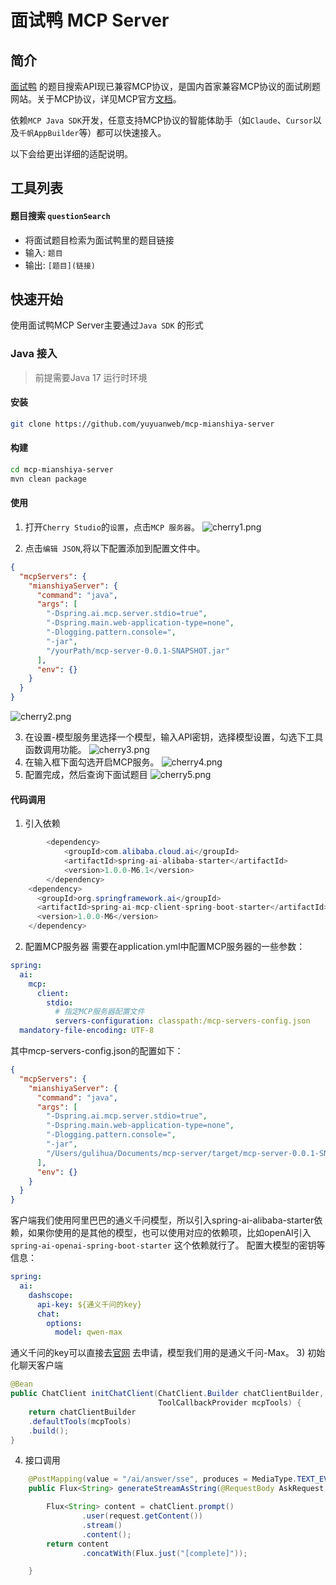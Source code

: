 # 面试鸭 MCP Server

## 简介

[面试鸭](https://mianshiya.com/)
的题目搜索API现已兼容MCP协议，是国内首家兼容MCP协议的面试刷题网站。关于MCP协议，详见MCP官方[文档](https://modelcontextprotocol.io/)。

依赖`MCP Java SDK`开发，任意支持MCP协议的智能体助手（如`Claude`、`Cursor`以及`千帆AppBuilder`等）都可以快速接入。

以下会给更出详细的适配说明。

## 工具列表

#### 题目搜索 `questionSearch`

- 将面试题目检索为面试鸭里的题目链接
- 输入: `题目`
- 输出: `[题目](链接)`

## 快速开始

使用面试鸭MCP Server主要通过`Java SDK` 的形式

### Java 接入

> 前提需要Java 17 运行时环境

#### 安装

``` bash
git clone https://github.com/yuyuanweb/mcp-mianshiya-server
```

#### 构建

``` bash
cd mcp-mianshiya-server
mvn clean package
```

#### 使用

1) 打开`Cherry Studio`的`设置`，点击`MCP 服务器`。
   ![cherry1.png](img/cherry1.png)


2) 点击`编辑 JSON`,将以下配置添加到配置文件中。

``` json
{
  "mcpServers": {
    "mianshiyaServer": {
      "command": "java",
      "args": [
        "-Dspring.ai.mcp.server.stdio=true",
        "-Dspring.main.web-application-type=none",
        "-Dlogging.pattern.console=",
        "-jar",
        "/yourPath/mcp-server-0.0.1-SNAPSHOT.jar"
      ],
      "env": {}
    }
  }
}
```

![cherry2.png](img/cherry2.png)

3) 在设置-模型服务里选择一个模型，输入API密钥，选择模型设置，勾选下工具函数调用功能。
   ![cherry3.png](img/cherry3.png)
4) 在输入框下面勾选开启MCP服务。
   ![cherry4.png](img/cherry4.png)
5) 配置完成，然后查询下面试题目
   ![cherry5.png](img/cherry5.png)

#### 代码调用

1) 引入依赖

``` java
        <dependency>
            <groupId>com.alibaba.cloud.ai</groupId>
            <artifactId>spring-ai-alibaba-starter</artifactId>
            <version>1.0.0-M6.1</version>
        </dependency>
    <dependency>
      <groupId>org.springframework.ai</groupId>
      <artifactId>spring-ai-mcp-client-spring-boot-starter</artifactId>
      <version>1.0.0-M6</version>
    </dependency>
```

2) 配置MCP服务器
   需要在application.yml中配置MCP服务器的一些参数：

``` yaml
spring:
  ai:
    mcp:
      client:
        stdio:
          # 指定MCP服务器配置文件
          servers-configuration: classpath:/mcp-servers-config.json
  mandatory-file-encoding: UTF-8
```

其中mcp-servers-config.json的配置如下：

``` json
{
  "mcpServers": {
    "mianshiyaServer": {
      "command": "java",
      "args": [
        "-Dspring.ai.mcp.server.stdio=true",
        "-Dspring.main.web-application-type=none",
        "-Dlogging.pattern.console=",
        "-jar",
        "/Users/gulihua/Documents/mcp-server/target/mcp-server-0.0.1-SNAPSHOT.jar"
      ],
      "env": {}
    }
  }
}
```
客户端我们使用阿里巴巴的通义千问模型，所以引入spring-ai-alibaba-starter依赖，如果你使用的是其他的模型，也可以使用对应的依赖项，比如openAI引入`spring-ai-openai-spring-boot-starter` 这个依赖就行了。
配置大模型的密钥等信息：
``` yaml
spring:
  ai:
    dashscope:
      api-key: ${通义千问的key}
      chat:
        options:
          model: qwen-max
```
通义千问的key可以直接去[官网](https://help.aliyun.com/zh/model-studio/developer-reference/get-api-key?spm=a2c4g.11186623.0.0.7399482394LUBH) 去申请，模型我们用的是通义千问-Max。
3) 初始化聊天客户端
``` java
@Bean
public ChatClient initChatClient(ChatClient.Builder chatClientBuilder,
                                 ToolCallbackProvider mcpTools) {
    return chatClientBuilder
    .defaultTools(mcpTools)
    .build();
}
```
4) 接口调用
``` java
    @PostMapping(value = "/ai/answer/sse", produces = MediaType.TEXT_EVENT_STREAM_VALUE)
    public Flux<String> generateStreamAsString(@RequestBody AskRequest request) {

        Flux<String> content = chatClient.prompt()
                .user(request.getContent())
                .stream()
                .content();
        return content
                .concatWith(Flux.just("[complete]"));

    }
```